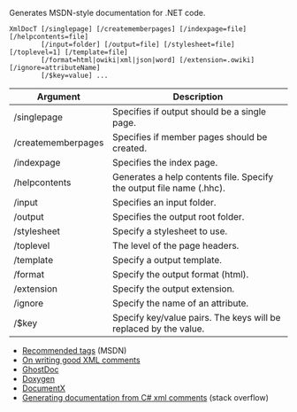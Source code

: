 ﻿Generates MSDN-style documentation for .NET code.

```
XmlDocT [/singlepage] [/creatememberpages] [/indexpage=file] [/helpcontents=file]
        [/input=folder] [/output=file] [/stylesheet=file] [/toplevel=1] [/template=file]
		[/format=html|owiki|xml|json|word] [/extension=.owiki] [/ignore=attributeName]
        [/$key=value] ...
```

Argument               | Description
-----------------------|-----------------------------------------------------------------
/singlepage            | Specifies if output should be a single page.
/creatememberpages     | Specifies if member pages should be created.
/indexpage             | Specifies the index page.
/helpcontents          | Generates a help contents file. Specify the output file name (.hhc).
/input                 | Specifies an input folder.
/output                | Specifies the output root folder.
/stylesheet            | Specify a stylesheet to use.
/toplevel              | The level of the page headers.
/template              | Specify a output template.
/format                | Specify the output format (html).
/extension             | Specify the output extension.
/ignore                | Specify the name of an attribute.
/$key                  | Specify key/value pairs. The keys will be replaced by the value.

- [Recommended tags](http://msdn.microsoft.com/en-us/library/5ast78ax.aspx) (MSDN)
- [On writing good XML comments](http://www.paraesthesia.com/archive/2007/11/14/on-writing-good-xml-documentation-comments.aspx)
- [GhostDoc](http://submain.com/products/ghostdoc.aspx)
- [Doxygen](http://www.doxygen.org/)
- [DocumentX](http://www.innovasys.com/products/dx2011/overview.aspx)
- [Generating documentation from C# xml comments](http://stackoverflow.com/questions/48381/generating-documentation-from-c-xml-comments) (stack overflow)
